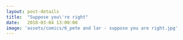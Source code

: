 ```yaml
---
layout: post-details
title:  "Suppose you\'re right"
date:   2018-03-04 13:00:00
image: 'assets/comics/6_pete and lar - suppose you are right.jpg'
---
```

